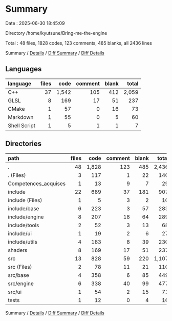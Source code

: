# Summary

Date : 2025-06-30 18:45:09

Directory /home/kyutsune/Bring-me-the-engine

Total : 48 files,  1828 codes, 123 comments, 485 blanks, all 2436 lines

Summary / [Details](details.md) / [Diff Summary](diff.md) / [Diff Details](diff-details.md)

## Languages
| language | files | code | comment | blank | total |
| :--- | ---: | ---: | ---: | ---: | ---: |
| C++ | 37 | 1,542 | 105 | 412 | 2,059 |
| GLSL | 8 | 169 | 17 | 51 | 237 |
| CMake | 1 | 57 | 0 | 16 | 73 |
| Markdown | 1 | 55 | 0 | 5 | 60 |
| Shell Script | 1 | 5 | 1 | 1 | 7 |

## Directories
| path | files | code | comment | blank | total |
| :--- | ---: | ---: | ---: | ---: | ---: |
| . | 48 | 1,828 | 123 | 485 | 2,436 |
| . (Files) | 3 | 117 | 1 | 22 | 140 |
| Competences_acquises | 1 | 13 | 9 | 7 | 29 |
| include | 22 | 689 | 37 | 181 | 907 |
| include (Files) | 1 | 5 | 3 | 2 | 10 |
| include/base | 6 | 223 | 3 | 57 | 283 |
| include/engine | 8 | 207 | 18 | 64 | 289 |
| include/tools | 2 | 52 | 3 | 13 | 68 |
| include/ui | 1 | 19 | 2 | 6 | 27 |
| include/utils | 4 | 183 | 8 | 39 | 230 |
| shaders | 8 | 169 | 17 | 51 | 237 |
| src | 13 | 828 | 59 | 220 | 1,107 |
| src (Files) | 2 | 78 | 11 | 21 | 110 |
| src/base | 4 | 358 | 6 | 85 | 449 |
| src/engine | 6 | 338 | 40 | 99 | 477 |
| src/ui | 1 | 54 | 2 | 15 | 71 |
| tests | 1 | 12 | 0 | 4 | 16 |

Summary / [Details](details.md) / [Diff Summary](diff.md) / [Diff Details](diff-details.md)